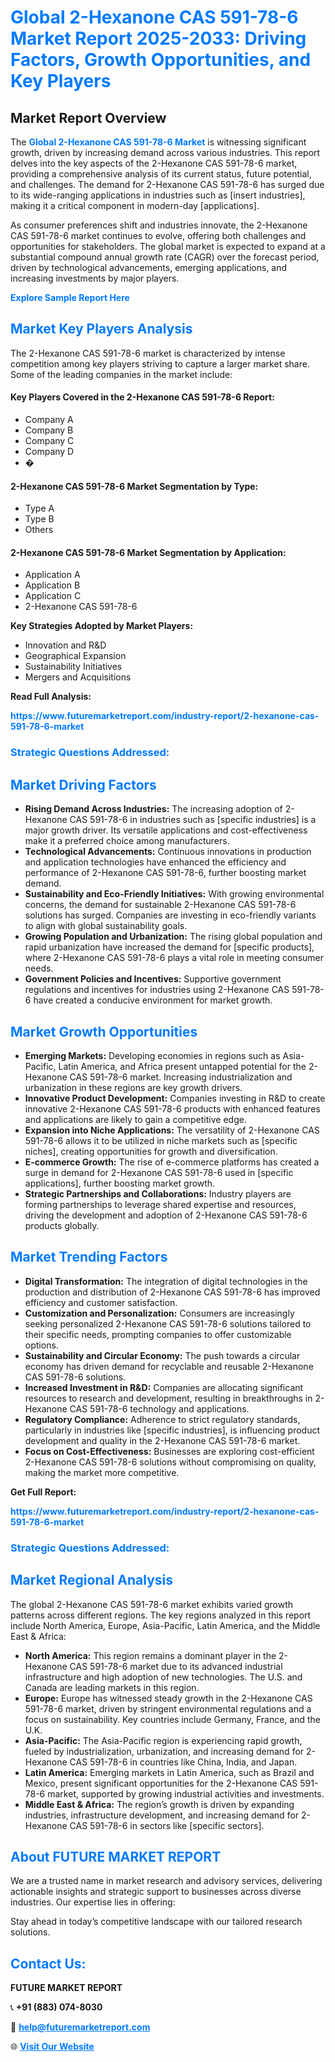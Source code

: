 <h1 style="color: #007BFF;">Global 2-Hexanone CAS 591-78-6 Market Report 2025-2033: Driving Factors, Growth Opportunities, and Key Players</h1>

<section id="overview">
<h2>Market Report Overview</h2>
<p>The <a href="https://www.futuremarketreport.com/industry-report/2-hexanone-cas-591-78-6-market" style="color: #007BFF; text-decoration: none;"><strong>Global 2-Hexanone CAS 591-78-6 Market</strong></a> is witnessing significant growth, driven by increasing demand across various industries. This report delves into the key aspects of the 2-Hexanone CAS 591-78-6 market, providing a comprehensive analysis of its current status, future potential, and challenges. The demand for 2-Hexanone CAS 591-78-6 has surged due to its wide-ranging applications in industries such as [insert industries], making it a critical component in modern-day [applications].</p>
<p>As consumer preferences shift and industries innovate, the 2-Hexanone CAS 591-78-6 market continues to evolve, offering both challenges and opportunities for stakeholders. The global market is expected to expand at a substantial compound annual growth rate (CAGR) over the forecast period, driven by technological advancements, emerging applications, and increasing investments by major players.</p>
</section>

<section id="overview">
<p><a href="https://www.futuremarketreport.com/request-sample/reportId=112108" style="color: #007BFF; text-decoration: none;"><strong>Explore Sample Report Here</strong></a></p>
</section>

<section id="key-players">
<h2 style="color: #007BFF;">Market Key Players Analysis</h2>
<p>The 2-Hexanone CAS 591-78-6 market is characterized by intense competition among key players striving to capture a larger market share. Some of the leading companies in the market include:</p>
<h4>Key Players Covered in the 2-Hexanone CAS 591-78-6 Report:</h4>
<ul><li>Company A</li><li>Company B</li><li>Company C</li><li>Company D</li><li>�</li></ul>
<h4>2-Hexanone CAS 591-78-6 Market Segmentation by Type:</h4>
<ul><li>Type A</li><li>Type B</li><li>Others</li></ul>

<h4>2-Hexanone CAS 591-78-6 Market Segmentation by Application:</h4>
<ul><li>Application A</li><li>Application B</li><li>Application C</li><li>2-Hexanone CAS 591-78-6</li></ul>
<p><strong>Key Strategies Adopted by Market Players:</strong></p>
<ul>
<li>Innovation and R&D</li>
<li>Geographical Expansion</li>
<li>Sustainability Initiatives</li>
<li>Mergers and Acquisitions</li>
</ul>
</section>

<section>
<p><strong>Read Full Analysis: </strong></p><a href="https://www.futuremarketreport.com/industry-report/2-hexanone-cas-591-78-6-market" style="color: #007BFF; text-decoration: none;"><strong>https://www.futuremarketreport.com/industry-report/2-hexanone-cas-591-78-6-market</strong></a>
<h3 style="color: #007BFF;">Strategic Questions Addressed:</h3>
</section>

<section id="driving-factors">
<h2 style="color: #007BFF;">Market Driving Factors</h2>
<ul>
<li><strong>Rising Demand Across Industries:</strong> The increasing adoption of 2-Hexanone CAS 591-78-6 in industries such as [specific industries] is a major growth driver. Its versatile applications and cost-effectiveness make it a preferred choice among manufacturers.</li>
<li><strong>Technological Advancements:</strong> Continuous innovations in production and application technologies have enhanced the efficiency and performance of 2-Hexanone CAS 591-78-6, further boosting market demand.</li>
<li><strong>Sustainability and Eco-Friendly Initiatives:</strong> With growing environmental concerns, the demand for sustainable 2-Hexanone CAS 591-78-6 solutions has surged. Companies are investing in eco-friendly variants to align with global sustainability goals.</li>
<li><strong>Growing Population and Urbanization:</strong> The rising global population and rapid urbanization have increased the demand for [specific products], where 2-Hexanone CAS 591-78-6 plays a vital role in meeting consumer needs.</li>
<li><strong>Government Policies and Incentives:</strong> Supportive government regulations and incentives for industries using 2-Hexanone CAS 591-78-6 have created a conducive environment for market growth.</li>
</ul>
</section>

<section id="growth-opportunities">
<h2 style="color: #007BFF;">Market Growth Opportunities</h2>
<ul>
<li><strong>Emerging Markets:</strong> Developing economies in regions such as Asia-Pacific, Latin America, and Africa present untapped potential for the 2-Hexanone CAS 591-78-6 market. Increasing industrialization and urbanization in these regions are key growth drivers.</li>
<li><strong>Innovative Product Development:</strong> Companies investing in R&D to create innovative 2-Hexanone CAS 591-78-6 products with enhanced features and applications are likely to gain a competitive edge.</li>
<li><strong>Expansion into Niche Applications:</strong> The versatility of 2-Hexanone CAS 591-78-6 allows it to be utilized in niche markets such as [specific niches], creating opportunities for growth and diversification.</li>
<li><strong>E-commerce Growth:</strong> The rise of e-commerce platforms has created a surge in demand for 2-Hexanone CAS 591-78-6 used in [specific applications], further boosting market growth.</li>
<li><strong>Strategic Partnerships and Collaborations:</strong> Industry players are forming partnerships to leverage shared expertise and resources, driving the development and adoption of 2-Hexanone CAS 591-78-6 products globally.</li>
</ul>
</section>

<section id="trending-factors">
<h2 style="color: #007BFF;">Market Trending Factors</h2>
<ul>
<li><strong>Digital Transformation:</strong> The integration of digital technologies in the production and distribution of 2-Hexanone CAS 591-78-6 has improved efficiency and customer satisfaction.</li>
<li><strong>Customization and Personalization:</strong> Consumers are increasingly seeking personalized 2-Hexanone CAS 591-78-6 solutions tailored to their specific needs, prompting companies to offer customizable options.</li>
<li><strong>Sustainability and Circular Economy:</strong> The push towards a circular economy has driven demand for recyclable and reusable 2-Hexanone CAS 591-78-6 solutions.</li>
<li><strong>Increased Investment in R&D:</strong> Companies are allocating significant resources to research and development, resulting in breakthroughs in 2-Hexanone CAS 591-78-6 technology and applications.</li>
<li><strong>Regulatory Compliance:</strong> Adherence to strict regulatory standards, particularly in industries like [specific industries], is influencing product development and quality in the 2-Hexanone CAS 591-78-6 market.</li>
<li><strong>Focus on Cost-Effectiveness:</strong> Businesses are exploring cost-efficient 2-Hexanone CAS 591-78-6 solutions without compromising on quality, making the market more competitive.</li>
</ul>
</section>

<section>
<p><strong>Get Full Report: </strong></p><a href="https://www.futuremarketreport.com/industry-report/2-hexanone-cas-591-78-6-market" style="color: #007BFF; text-decoration: none;"><strong>https://www.futuremarketreport.com/industry-report/2-hexanone-cas-591-78-6-market</strong></a>
<h3 style="color: #007BFF;">Strategic Questions Addressed:</h3>
</section>


<section id="regional-analysis">
<h2 style="color: #007BFF;">Market Regional Analysis</h2>
<p>The global 2-Hexanone CAS 591-78-6 market exhibits varied growth patterns across different regions. The key regions analyzed in this report include North America, Europe, Asia-Pacific, Latin America, and the Middle East & Africa:</p>
<ul>
<li><strong>North America:</strong> This region remains a dominant player in the 2-Hexanone CAS 591-78-6 market due to its advanced industrial infrastructure and high adoption of new technologies. The U.S. and Canada are leading markets in this region.</li>
<li><strong>Europe:</strong> Europe has witnessed steady growth in the 2-Hexanone CAS 591-78-6 market, driven by stringent environmental regulations and a focus on sustainability. Key countries include Germany, France, and the U.K.</li>
<li><strong>Asia-Pacific:</strong> The Asia-Pacific region is experiencing rapid growth, fueled by industrialization, urbanization, and increasing demand for 2-Hexanone CAS 591-78-6 in countries like China, India, and Japan.</li>
<li><strong>Latin America:</strong> Emerging markets in Latin America, such as Brazil and Mexico, present significant opportunities for the 2-Hexanone CAS 591-78-6 market, supported by growing industrial activities and investments.</li>
<li><strong>Middle East & Africa:</strong> The region’s growth is driven by expanding industries, infrastructure development, and increasing demand for 2-Hexanone CAS 591-78-6 in sectors like [specific sectors].</li>
</ul>
</section>

<footer>
<h2 style="color: #007BFF;">About FUTURE MARKET REPORT</h2>
<p>We are a trusted name in market research and advisory services, delivering actionable insights and strategic support to businesses across diverse industries. Our expertise lies in offering:</p>

<p>Stay ahead in today’s competitive landscape with our tailored research solutions.</p>

<h2 style="color: #007BFF;">Contact Us:</h2>
<p><strong>FUTURE MARKET REPORT</strong></p>
<p>📞 <strong>+91 (883) 074-8030</strong></p>
<p>📧 <strong><a href="mailto:help@futuremarketreport.com" style="color: #007BFF;">help@futuremarketreport.com</a></strong></p>
<p>🌐 <strong><a href="https://www.futuremarketreport.com/" style="color: #007BFF;">Visit Our Website</a></strong></p>
</footer>